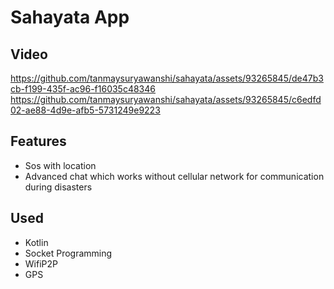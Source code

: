 # Sahayata App

## Video

https://github.com/tanmaysuryawanshi/sahayata/assets/93265845/de47b3cb-f199-435f-ac96-f16035c48346
https://github.com/tanmaysuryawanshi/sahayata/assets/93265845/c6edfd02-ae88-4d9e-afb5-5731249e9223


## Features
- Sos with location 
- Advanced chat which works without cellular network for communication during disasters

## Used
- Kotlin
- Socket Programming
- WifiP2P
- GPS
